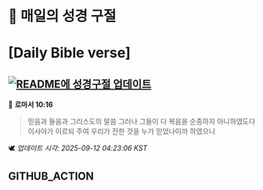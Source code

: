 # 🙏 매일의 성경 구절
# [Daily Bible verse]
## [![README에 성경구절 업데이트](https://github.com/DONGSUKA/first_test/actions/workflows/update-readme-bible.yml/badge.svg)](https://github.com/DONGSUKA/first_test/actions/workflows/update-readme-bible.yml)
<!-- START_BIBLE_VERSE -->
📖 **로마서 10:16**
> 믿음과 들음과 그리스도의 말씀 그러나 그들이 다 복음을 순종하지 아니하였도다 이사야가 이르되 주여 우리가 전한 것을 누가 믿었나이까 하였으니

🕊️ _업데이트 시각: 2025-09-12 04:23:06 KST_
  <!-- END_BIBLE_VERSE -->
## GITHUB_ACTION
